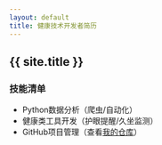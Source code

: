 ```yaml
---  
layout: default  
title: 健康技术开发者简历  
---  
```

## {{ site.title }}  
### 技能清单  
- Python数据分析（爬虫/自动化）  
- 健康类工具开发（护眼提醒/久坐监测）  
- GitHub项目管理（查看[我的仓库](https://github.com/csgo123456)）  
